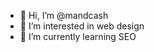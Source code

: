 - 👋 Hi, I’m @mandcash
- 👀 I’m interested in web design
- 🌱 I’m currently learning SEO

<!---
mandcash/mandcash is a ✨ special ✨ repository because its `README.md` (this file) appears on your GitHub profile.
You can click the Preview link to take a look at your changes.
--->

